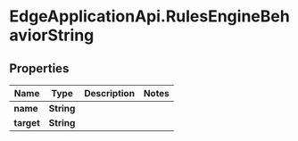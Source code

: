 # EdgeApplicationApi.RulesEngineBehaviorString

## Properties

Name | Type | Description | Notes
------------ | ------------- | ------------- | -------------
**name** | **String** |  | 
**target** | **String** |  | 


